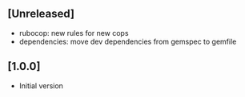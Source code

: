 ## [Unreleased]

- rubocop: new rules for new cops
- dependencies: move dev dependencies from gemspec to gemfile

## [1.0.0]

- Initial version
